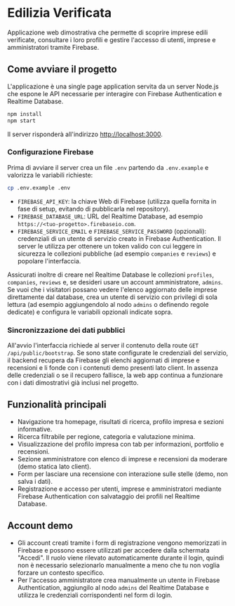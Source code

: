 # Edilizia Verificata

Applicazione web dimostrativa che permette di scoprire imprese edili verificate, consultare i loro profili e gestire l'accesso di utenti, imprese e amministratori tramite Firebase.

## Come avviare il progetto

L'applicazione è una single page application servita da un server Node.js che espone le API necessarie per interagire con Firebase Authentication e Realtime Database.

```bash
npm install
npm start
```

Il server risponderà all'indirizzo [http://localhost:3000](http://localhost:3000).

### Configurazione Firebase

Prima di avviare il server crea un file `.env` partendo da `.env.example` e valorizza le variabili richieste:

```bash
cp .env.example .env
```

- `FIREBASE_API_KEY`: la chiave Web di Firebase (utilizza quella fornita in fase di setup, evitando di pubblicarla nel repository).
- `FIREBASE_DATABASE_URL`: URL del Realtime Database, ad esempio `https://<tuo-progetto>.firebaseio.com`.
- `FIREBASE_SERVICE_EMAIL` e `FIREBASE_SERVICE_PASSWORD` (opzionali): credenziali di un utente di servizio creato in Firebase Authentication. Il server le utilizza per ottenere un token valido con cui leggere in sicurezza le collezioni pubbliche (ad esempio `companies` e `reviews`) e popolare l'interfaccia.

Assicurati inoltre di creare nel Realtime Database le collezioni `profiles`, `companies`, `reviews` e, se desideri usare un account amministratore, `admins`. Se vuoi che i visitatori possano vedere l'elenco aggiornato delle imprese direttamente dal database, crea un utente di servizio con privilegi di sola lettura (ad esempio aggiungendolo al nodo `admins` o definendo regole dedicate) e configura le variabili opzionali indicate sopra.

### Sincronizzazione dei dati pubblici

All'avvio l'interfaccia richiede al server il contenuto della route `GET /api/public/bootstrap`. Se sono state configurate le credenziali del servizio, il backend recupera da Firebase gli elenchi aggiornati di imprese e recensioni e li fonde con i contenuti demo presenti lato client. In assenza delle credenziali o se il recupero fallisce, la web app continua a funzionare con i dati dimostrativi già inclusi nel progetto.

## Funzionalità principali

- Navigazione tra homepage, risultati di ricerca, profilo impresa e sezioni informative.
- Ricerca filtrabile per regione, categoria e valutazione minima.
- Visualizzazione del profilo impresa con tab per informazioni, portfolio e recensioni.
- Sezione amministratore con elenco di imprese e recensioni da moderare (demo statica lato client).
- Form per lasciare una recensione con interazione sulle stelle (demo, non salva i dati).
- Registrazione e accesso per utenti, imprese e amministratori mediante Firebase Authentication con salvataggio dei profili nel Realtime Database.

## Account demo

- Gli account creati tramite i form di registrazione vengono memorizzati in Firebase e possono essere utilizzati per accedere dalla schermata "Accedi". Il ruolo viene rilevato automaticamente durante il login, quindi non è necessario selezionarlo manualmente a meno che tu non voglia forzare un contesto specifico.
- Per l'accesso amministratore crea manualmente un utente in Firebase Authentication, aggiungilo al nodo `admins` del Realtime Database e utilizza le credenziali corrispondenti nel form di login.
